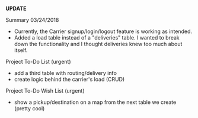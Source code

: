 **UPDATE**

Summary 03/24/2018

- Currently, the Carrier signup/login/logout feature is working as intended.
- Added a load table instead of a "deliveries" table.  I wanted to break down the functionality and I thought deliveries knew too much about itself.


Project To-Do List (urgent)

- add a third table with routing/delivery info
- create logic behind the carrier's load (CRUD)

Project To-Do Wish List (urgent)

- show a pickup/destination on a map from the next table we create (pretty cool)

